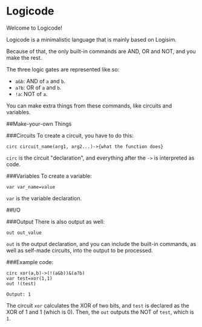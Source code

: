 # Logicode
Welcome to Logicode!

Logicode is a minimalistic language that is mainly based on Logisim.

Because of that, the only built-in commands are AND, OR and NOT, and you make the rest.

The three logic gates are represented like so:

- `a&b`: AND of `a` and `b`.
- `a?b`: OR of `a` and `b`.
- `!a`: NOT of `a`.

You can make extra things from these commands, like circuits and variables.

##Make-your-own Things

###Circuits
To create a circuit, you have to do this:

`circ circuit_name(arg1, arg2...)->{what the function does}`

`circ` is the circuit "declaration", and everything after the `->` is interpreted as code.

###Variables
To create a variable:

`var var_name=value`

`var` is the variable declaration.

##I/O

###Output
There is also output as well:

`out out_value`

`out` is the output declaration, and you can include the built-in commands, as well as self-made circuits, into the output to be processed.

###Example code:

    circ xor(a,b)->(!(a&b))&(a?b)
    var test=xor(1,1)
    out !(test)

    Output: 1

The circuit `xor` calculates the XOR of two bits, and `test` is declared as the XOR of 1 and 1 (which is 0). Then, the `out` outputs the NOT of `test`, which is `1`.
